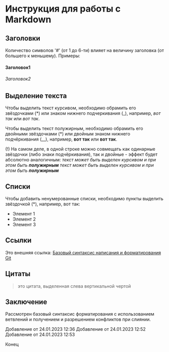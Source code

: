 # Инструкция для работы с Markdown

## Заголовки

Количество символов '#' (от 1 до 6-ти) влияет на величину заголовка (от большего к меньшему). Примеры:
#### Заголовок1
###### Заголовок2

## Выделение текста

Чтобы выделить текст курсивом, необходимо обрамить его звёздочками (*) или знаком нижнего подчеркивания (_), например,
*вот так* или _вот так_.

Чтобы выделить текст полужирным, необходимо обрамить его двойными звёздочками (*) или двойным знаком нижнего подчёркивания (__), например, 
**вот так** или __вот так__.

(!) На самом деле, в одной строке можно совмещать как одинарные звёздочки (либо знаки подчёркивания), так и двойные - эффект будет абсолютно аналогичным:
*текст может быть выделен курсивом и при этом быть **полужирным***
_текст может быть выделен курсивом и при этом быть __полужирным___

## Списки

Чтобы добавить ненумерованные списки, необходимо пункты выделить звёздочкой (*), например, вот так:
* Элемент 1
* Элемент 2
* Элемент 3


## Ссылки

Это внешняя ссылка:
[Базовый синтаксис написания и форматирования Git](https://docs.github.com/en/get-started/writing-on-github/getting-started-with-writing-and-formatting-on-github/basic-writing-and-formatting-syntax)

## Цитаты

>это цитата, выделенная слева вертикальной чертой

## Заключение

Рассмотрен базовый синтаксис форматирования с использованием ветвлений и получением и разрешением конфликтов при слиянии.

Добавление от 24.01.2023 12:36
Добавление от 24.01.2023 12:52
Добавление от 24.01.2023 12:53


Конец
